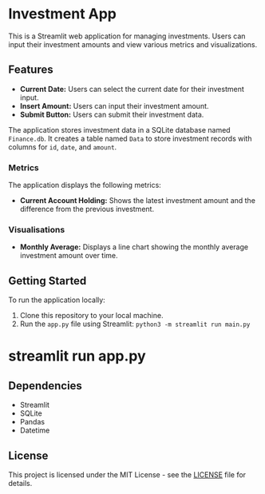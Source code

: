 # Investment App

This is a Streamlit web application for managing investments. Users can input their investment amounts and view various metrics and visualizations.

## Features

- **Current Date:** Users can select the current date for their investment input.
- **Insert Amount:** Users can input their investment amount.
- **Submit Button:** Users can submit their investment data.

The application stores investment data in a SQLite database named `Finance.db`. It creates a table named `Data` to store investment records with columns for `id`, `date`, and `amount`.

### Metrics

The application displays the following metrics:

- **Current Account Holding:** Shows the latest investment amount and the difference from the previous investment.

### Visualisations

- **Monthly Average:** Displays a line chart showing the monthly average investment amount over time.

## Getting Started

To run the application locally:

1. Clone this repository to your local machine.
2. Run the `app.py` file using Streamlit: ``` python3 -m streamlit run main.py ```

# streamlit run app.py


## Dependencies

- Streamlit
- SQLite
- Pandas
- Datetime

## License

This project is licensed under the MIT License - see the [LICENSE](LICENSE) file for details.
